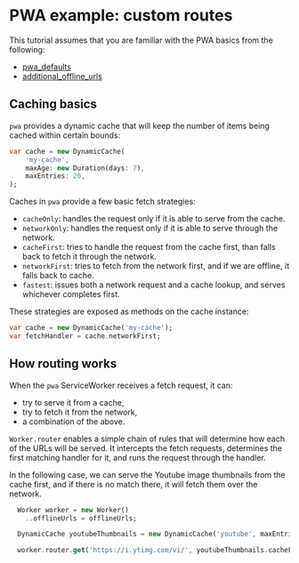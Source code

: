 # PWA example: custom routes

This tutorial assumes that you are familiar with the PWA basics from the following:
- [pwa_defaults](https://github.com/isoos/pwa/tree/master/examples/pwa_defaults)
- [additional_offline_urls](https://github.com/isoos/pwa/tree/master/examples/additional_offline_urls)

## Caching basics

`pwa` provides a dynamic cache that will keep the number of items being cached
within certain bounds:

````dart
var cache = new DynamicCache(
    'my-cache',
    maxAge: new Duration(days: 7),
    maxEntries: 20,
);
````

Caches in `pwa` provide a few basic fetch strategies:

- `cacheOnly`: handles the request only if it is able to serve from the cache.
- `networkOnly`: handles the request only if it is able to serve through the network.
- `cacheFirst`: tries to handle the request from the cache first, than falls back to
  fetch it through the network.
- `networkFirst`: tries to fetch from the network first, and if we are offline, it
  falls back to cache.
- `fastest`: issues both a network request and a cache lookup, and serves whichever
  completes first.

These strategies are exposed as methods on the cache instance:

````dart
var cache = new DynamicCache('my-cache');
var fetchHandler = cache.networkFirst;
````

## How routing works

When the `pwa` ServiceWorker receives a fetch request, it can:
- try to serve it from a cache,
- try to fetch it from the network,
- a combination of the above.

`Worker.router` enables a simple chain of rules that will determine
how each of the URLs will be served. It intercepts the fetch requests,
determines the first matching handler for it, and runs the request through
the handler.

In the following case, we can serve the Youtube image thumbnails from the
cache first, and if there is no match there, it will fetch them over the
network.

````dart
  Worker worker = new Worker()
    ..offlineUrls = offlineUrls;

  DynamicCache youtubeThumbnails = new DynamicCache('youtube', maxEntries: 10);

  worker.router.get('https://i.ytimg.com/vi/', youtubeThumbnails.cacheFirst);
````
